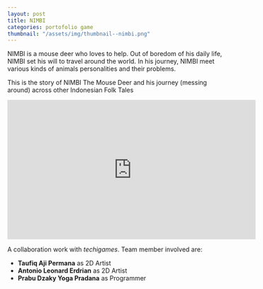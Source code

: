 ```yaml
---
layout: post
title: NIMBI
categories: portofolio game
thumbnail: "/assets/img/thumbnail--nimbi.png"
---
```


NIMBI is a mouse deer who loves to help. Out of boredom of his daily life, NIMBI set his will to travel around the world. In his journey, NIMBI meet various kinds of animals personalities and their problems. 

This is the story of NIMBI The Mouse Deer and his journey (messing around) across other Indonesian Folk Tales

<iframe width="560" height="315" src="https://www.youtube.com/embed/u7vCjJlL1ko" frameborder="0" allowfullscreen></iframe>

A collaboration work with *techigames*. Team member involved are:
- **Taufiq Aji Permana** as 2D Artist
- **Antonio Leonard Erdrian** as 2D Artist
- **Prabu Dzaky Yoga Pradana** as Programmer